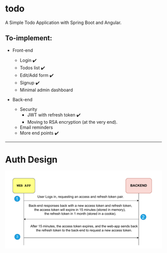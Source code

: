 # todo
A Simple Todo Application with Spring Boot and Angular.

## To-implement:
* Front-end
  * Login :heavy_check_mark:
  * Todos list :heavy_check_mark:
  * Edit/Add form :heavy_check_mark:
  * Signup :heavy_check_mark:
  * Minimal admin dashboard

* Back-end
  * Security
    * JWT with refresh token :heavy_check_mark:
    * Moving to RSA encryption (at the very end).
  * Email reminders
  * More end points :heavy_check_mark:

---
Auth Design
===
<img alt="auth-design" src="/images/auth-design.png">
